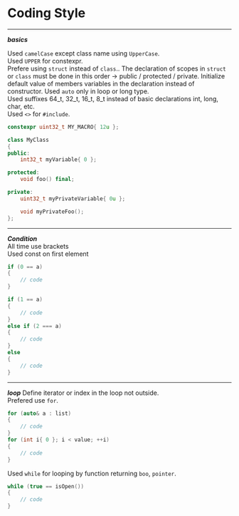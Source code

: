 # Coding Style

---

___basics___

Used `camelCase` except class name using `UpperCase`.  
Used `UPPER` for constexpr.  
Prefere using `struct` instead of `class`..
The declaration of scopes in `struct` or `class` must be done in this order -> public / protected / private.
Initialize default value of members variables in the declaration instead of constructor.
Used `auto` only in loop or long type.  
Used suffixes 64_t, 32_t, 16_t, 8_t instead of basic declarations int, long, char, etc.  
Used `<>` for `#include`.  
```cpp
constexpr uint32_t MY_MACRO{ 12u };

class MyClass
{
public:
    int32_t myVariable{ 0 };

protected:
    void foo() final;

private:
    uint32_t myPrivateVariable{ 0u };

    void myPrivateFoo();
};
```

---

___Condition___  
All time use brackets  
Used const on first element  
```cpp
if (0 == a)
{
    // code
}
```
```cpp
if (1 == a)
{
    // code
}
else if (2 === a)
{
    // code
}
else
{
    // code
}
```

---

___loop___
Define iterator or index in the loop not outside.  
Prefered use `for`.  
```cpp
for (auto& a : list)
{
    // code
}
for (int i{ 0 }; i < value; ++i)
{
    // code
}
```
Used `while` for looping by function returning `boo`, `pointer`.  
```cpp
while (true == isOpen())
{
    // code
}
```